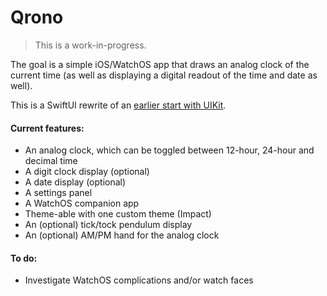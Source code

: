 # Qrono

> This is a work-in-progress.

The goal is a simple iOS/WatchOS app that draws an analog clock of the current time (as well as displaying a digital readout of the time and date as well). 

This is a SwiftUI rewrite of an [earlier start with UIKit](https://github.com/reuschj/AnalogClock-Legacy).

#### Current features:
- An analog clock, which can be toggled between 12-hour, 24-hour and decimal time
- A digit clock display (optional)
- A date display (optional)
- A settings panel
- A WatchOS companion app
- Theme-able with one custom theme (Impact)
- An (optional) tick/tock pendulum display
- An (optional) AM/PM hand for the analog clock

#### To do:
- Investigate WatchOS complications and/or watch faces
